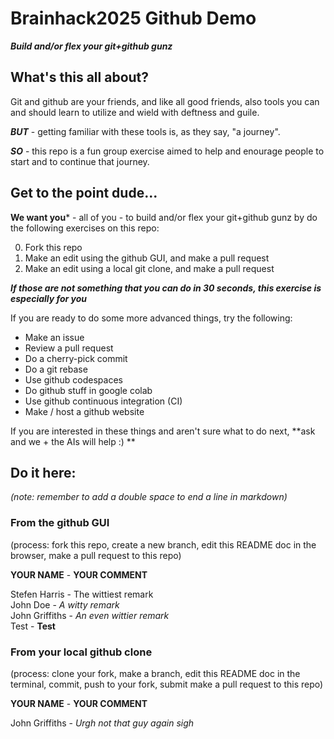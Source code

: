 # Brainhack2025 Github Demo
***Build and/or flex your git+github gunz***

## What's this all about?
Git and github are your friends, and like all good friends, also tools you can and should learn to utilize and wield with deftness and guile. 

***BUT*** - getting familiar with these tools is, as they say, "a journey". 

***SO*** - this repo is a fun group exercise aimed to help and enourage people to start and to continue that journey. 

## Get to the point dude...

**We want you*** - all of you - to build and/or flex your git+github gunz by do the following exercises on this repo: 

0. Fork this repo
1. Make an edit using the github GUI, and make a pull request
2. Make an edit using a local git clone, and make a pull request

***If those are not something that you can do in 30 seconds, this exercise is especially for you***

If you are ready to do some more advanced things, try the following: 

- Make an issue
- Review a pull request
- Do a cherry-pick commit
- Do a git rebase
- Use github codespaces
- Do github stuff in google colab
- Use github continuous integration (CI)
- Make / host a github website
  
If you are interested in these things and aren't sure what to do next, **ask and we + the AIs will help :) **



## Do it here:

*(note: remember to add a double space to end a line in markdown)*

### From the github GUI

(process: fork this repo, create a new branch, edit this README doc in the browser, make a pull request to this repo)

**YOUR NAME**      -  **YOUR COMMENT**  

Stefen Harris      -  The wittiest remark  
John Doe           - *A witty remark*  
John Griffiths     - *An even wittier remark*   
Test - **Test**  


### From your local github clone

(process: clone your fork, make a branch, edit this README doc in the terminal, commit, push to your fork, submit make a pull request to this repo)

**YOUR NAME**      -  **YOUR COMMENT**

John Griffiths     - *Urgh not that guy again sigh*  




